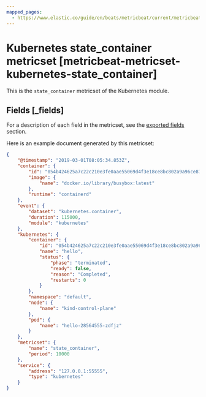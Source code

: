 ```yaml
---
mapped_pages:
  - https://www.elastic.co/guide/en/beats/metricbeat/current/metricbeat-metricset-kubernetes-state_container.html
---
```


# Kubernetes state_container metricset [metricbeat-metricset-kubernetes-state_container]

This is the `state_container` metricset of the Kubernetes module.

## Fields [_fields]

For a description of each field in the metricset, see the [exported fields](/reference/metricbeat/exported-fields-kubernetes.md) section.

Here is an example document generated by this metricset:

```json
{
    "@timestamp": "2019-03-01T08:05:34.853Z",
    "container": {
        "id": "054b424625a7c22c210e3fe0aae55069d4f3e18ce8bc802a9a96ce87bb7a2483",
        "image": {
            "name": "docker.io/library/busybox:latest"
        },
        "runtime": "containerd"
    },
    "event": {
        "dataset": "kubernetes.container",
        "duration": 115000,
        "module": "kubernetes"
    },
    "kubernetes": {
        "container": {
            "id": "054b424625a7c22c210e3fe0aae55069d4f3e18ce8bc802a9a96ce87bb7a2483",
            "name": "hello",
            "status": {
                "phase": "terminated",
                "ready": false,
                "reason": "Completed",
                "restarts": 0
            }
        },
        "namespace": "default",
        "node": {
            "name": "kind-control-plane"
        },
        "pod": {
            "name": "hello-28564555-zdfjz"
        }
    },
    "metricset": {
        "name": "state_container",
        "period": 10000
    },
    "service": {
        "address": "127.0.0.1:55555",
        "type": "kubernetes"
    }
}
```
